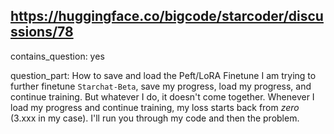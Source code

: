 ## https://huggingface.co/bigcode/starcoder/discussions/78

contains_question: yes

question_part: How to save and load the Peft/LoRA Finetune
I am trying to further finetune `Starchat-Beta`, save my progress, load my progress, and continue training. But whatever I do, it doesn't come together. Whenever I load my progress and continue training, my loss starts back from _zero_ (3.xxx in my case).
I'll run you through my code and then the problem.